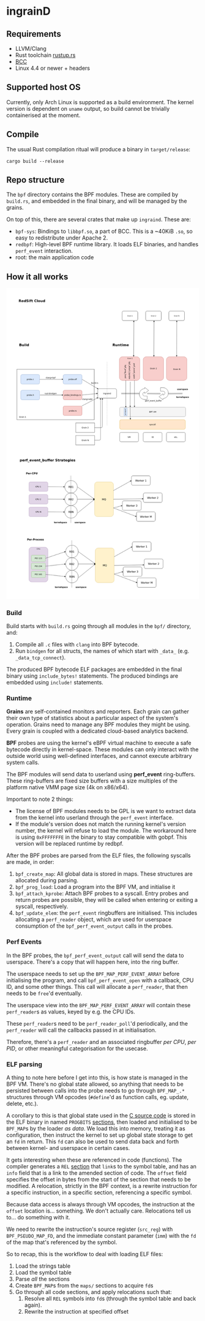 ingrainD
========

## Requirements
 
 * LLVM/Clang
 * Rust toolchain [rustup.rs](https://rustup.rs)
 * [BCC](https://github.com/iovisor/bcc)
 * Linux 4.4 or newer + headers
 
## Supported host OS

Currently, only Arch Linux is supported as a build environment. The kernel
version is dependent on `uname` output, so build cannot be trivially
containerised at the moment.

## Compile

The usual Rust compilation ritual will produce a binary in `target/release`:

    cargo build --release
    
## Repo structure

The `bpf` directory contains the BPF modules. These are compiled by `build.rs`,
and embedded in the final binary, and will be managed by the grains.

On top of this, there are several crates that make up `ingraind`.
These are:

 * `bpf-sys`: Bindings to `libbpf.so`, a part of BCC. This is a ~40KiB `.so`, so
   easy to redistribute under Apache 2.
 * `redbpf`: High-level BPF runtime library. It loads ELF binaries, and handles
   `perf_event` interaction.
 * root: the main application code
 
## How it all works

![](./architecture.png)

### Build

Build starts with `build.rs` going through all modules in the `bpf/` directory, and:

 1. Compile all `.c` files with `clang` into BPF bytecode.
 1. Run `bindgen` for all structs, the names of which start with `_data_` (e.g.
    `_data_tcp_connect`).
    
The produced BPF bytecode ELF packages are embedded in the final binary
using `include_bytes!` statements.
The produced bindings are embedded using `include!` statements.
 
### Runtime

**Grains** are self-contained monitors and reporters. Each grain can gather their
own type of statistics about a particular aspect of the system's operation.
Grains need to manage any BPF modules they might be using. Every grain is
coupled with a dedicated cloud-based analytics backend.

**BPF** probes are using the kernel's eBPF virtual machine to execute a safe
bytecode directly in kernel-space. These modules can only interact with the
outside world using well-defined interfaces, and cannot execute arbitrary system
calls.

The BPF modules will send data to userland using **perf_event** ring-buffers.
These ring-buffers are fixed size buffers with a size multiples of the platform
native VMM page size (4k on x86/x64).

Important to note 2 things:
 * The license of BPF modules needs to be GPL is we want to extract data from
   the kernel into userland through the `perf_event` interface.
 * If the module's version does not match the running kernel's version number,
   the kernel will refuse to load the module. The workaround here is using
   `0xFFFFFFFE` in the binary to stay compatible with gobpf. This version will
   be replaced runtime by redbpf.

After the BPF probes are parsed from the ELF files, the following syscalls are
made, in order:
 1. `bpf_create_map`: All global data is stored in maps. These structures are
    allocated during parsing.
 1. `bpf_prog_load`: Load a program into the BPF VM, and initialise it
 1. `bpf_attach_kprobe`: Attach BPF probes to a syscall. Entry probes and return
    probes are possible, they will be called when entering or exiting a syscall,
    respectively.
 1. `bpf_update_elem`: the `perf_event` ringbuffers are initialised. This
    includes allocating a `perf_reader` object, which are used for userspace
    consumption of the `bpf_perf_event_output` calls in the probes.
    
### Perf Events

In the BPF probes, the `bpf_perf_event_output` call will send the data to
userspace. There's a copy that will happen here, into the ring buffer.

The userspace needs to set up the `BPF_MAP_PERF_EVENT_ARRAY` before initialising
the program, and call `bpf_perf_event_open` with a callback, CPU ID, and some
other things. This call will allocate a `perf_reader`, that then needs to be
`free`'d eventually.

The userspace view into the `BPF_MAP_PERF_EVENT_ARRAY` will contain these
`perf_reader`s as values, keyed by e.g. the CPU IDs.

These `perf_reader`s need to be `perf_reader_poll`'d periodically, and the
`perf_reader` will call the callbacks passed in at initialisation.

Therefore, there's a `perf_reader` and an associated ringbuffer *per CPU*, *per
PID*, or other meaningful categorisation for the usecase.
    
### ELF parsing

A thing to note here before I get into this, is how state is managed in the BPF
VM. There's no global state allowed, so anything that needs to be persisted
between calls into the probe needs to go through `BPF_MAP_.*` structures through
VM opcodes (`#define`'d as function calls, eg. update, delete, etc.).

A corollary to this is that global state used in the [C source
code](https://elixir.bootlin.com/linux/v4.17.1/source/tools/lib/bpf/libbpf.h#L209)
is stored in the ELF binary in named `PROGBITS`
[sections](https://docs.rs/goblin/0.0.15/goblin/elf/section_header/struct.SectionHeader.html),
then loaded and initialised to be `BPF_MAP`s by the loader *as data*. We load
this into memory, treating it as configuration, then instruct the kernel to set
up global state storage to get an `fd` in return. This `fd` can also be used to
send data back and forth between kernel- and userspace in certain cases.

It gets interesting when these are referenced in code (functions). The compiler
generates a `REL`
[section](https://docs.rs/goblin/0.0.15/goblin/elf/reloc/struct.Reloc.html) that
`link`s to the symbol table, and has an `info` field that is a link to the
amended section of code. The `offset` field specifies the offset in bytes from
the start of the section that needs to be modified. A relocation, strictly in
the BPF context, is a rewrite instruction for a specific instruction, in a
specific section, referencing a specific symbol.

Because data access is always through VM opcodes, the instruction at the
`offset` location is... something. We don't actually care. Relocations tell us
to... do something with it.

We need to rewrite the instruction's source register (`src_reg`) with
`BPF_PSEUDO_MAP_FD`, and the immediate constant parameter (`imm`) with the `fd`
of the map that's referenced by the symbol.

So to recap, this is the workflow to deal with loading ELF files:
 1. Load the strings table
 1. Load the symbol table
 1. Parse *all* the sections
 1. Create `BPF_MAP`s from the `maps/` sections to acquire `fd`s
 1. Go through all code sections, and apply relocations such that:
    1. Resolve all `REL` symbols into `fd`s (through the symbol table and back again).
    1. Rewrite the instruction at specified offset


